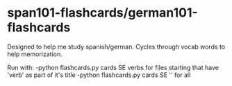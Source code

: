 span101-flashcards/german101-flashcards
==================

Designed to help me study spanish/german.  Cycles through vocab words to help memorization.  

Run with:
-python flashcards.py cards SE verbs
   for files starting that have 'verb' as part of it's title
-python flashcards.py cards SE '' 
    for all 

